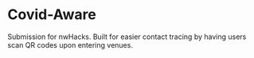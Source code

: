 # Covid-Aware

Submission for nwHacks. Built for easier contact tracing by having users scan QR codes upon entering venues.
